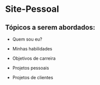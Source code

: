 # Site-Pessoal

## Tópicos a serem abordados:

-	Quem sou eu?

-	Minhas habilidades

-	Objetivos de carreira

-	Projetos pessoais

-	Projetos de clientes
